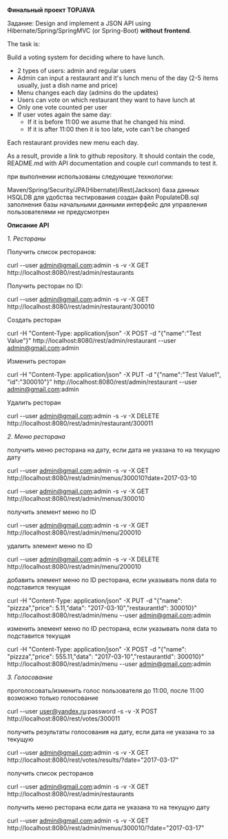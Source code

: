 **Финальный проект TOPJAVA**

Задание:
Design and implement a JSON API using Hibernate/Spring/SpringMVC (or Spring-Boot) **without frontend**.

The task is:

Build a voting system for deciding where to have lunch.

 * 2 types of users: admin and regular users
 * Admin can input a restaurant and it's lunch menu of the day (2-5 items usually, just a dish name and price)
 * Menu changes each day (admins do the updates)
 * Users can vote on which restaurant they want to have lunch at
 * Only one vote counted per user
 * If user votes again the same day:
    - If it is before 11:00 we asume that he changed his mind.
    - If it is after 11:00 then it is too late, vote can't be changed

Each restaurant provides new menu each day.

As a result, provide a link to github repository. It should contain the code, README.md with API documentation and couple curl commands to test it.

при выполнении использованы следующие технологии:

Maven/Spring/Security/JPA(Hibernate)/Rest(Jackson)
база данных HSQLDB
для удобства тестирования создан файл PopulateDB.sql заполнения базы начальными данными
интерфейс для управления пользователями не предусмотрен

**Описание API**

_1. Рестораны_

Получить список ресторанов:

curl --user admin@gmail.com:admin -s -v -X GET http://localhost:8080/rest/admin/restaurants

Получить ресторан по ID:

curl --user admin@gmail.com:admin -s -v -X GET http://localhost:8080/rest/admin/restaurant/300010

Создать ресторан

curl -H "Content-Type: application/json" -X POST -d "{\"name\":\"Test Value\"}" http://localhost:8080/rest/admin/restaurant --user admin@gmail.com:admin

Изменить ресторан

curl -H "Content-Type: application/json" -X PUT -d "{\"name\":\"Test Value1\", \"id\":\"300010\"}" http://localhost:8080/rest/admin/restaurant --user admin@gmail.com:admin

Удалить ресторан

curl --user admin@gmail.com:admin -s -v -X DELETE http://localhost:8080/rest/admin/restaurant/300011

_2. Меню ресторана_

получить меню ресторана на дату, если дата не указана то на текущую дату

curl --user admin@gmail.com:admin -s -v -X GET http://localhost:8080/rest/admin/menus/300010?date=2017-03-10

curl --user admin@gmail.com:admin -s -v -X GET http://localhost:8080/rest/admin/menus/300010

получить элемент меню по ID

curl --user admin@gmail.com:admin -s -v -X GET http://localhost:8080/rest/admin/menu/200010

удалить элемент меню по ID

curl --user admin@gmail.com:admin -s -v -X DELETE http://localhost:8080/rest/admin/menu/200010

добавить элемент меню по ID ресторана, если указывать поля data то подставится текущая

curl -H "Content-Type: application/json" -X PUT -d "{\"name\": \"pizzza\",\"price\": 5.11,\"data\": \"2017-03-10\",\"restaurantId\": 300010}" http://localhost:8080/rest/admin/menu --user admin@gmail.com:admin

изменить элемент меню по ID ресторана, если указывать поля data то подставится текущая

curl -H "Content-Type: application/json" -X POST -d "{\"name\": \"pizzza\",\"price\": 555.11,\"data\": \"2017-03-10\",\"restaurantId\": 300010}" http://localhost:8080/rest/admin/menu --user admin@gmail.com:admin

_3. Голосование_

проголосовать/изменить голос пользователя до 11:00, после 11:00 возможно только голосование

curl --user user@yandex.ru:password -s -v -X POST http://localhost:8080/rest/votes/300011

получить результаты голосования на дату, если дата не указана то за текущую

curl --user admin@gmail.com:admin -s -v -X GET http://localhost:8080/rest/votes/results/?date="2017-03-17"

получить список ресторанов

curl --user admin@gmail.com:admin -s -v -X GET http://localhost:8080/rest/admin/restaurants

получить меню ресторана если дата не указана то на текущую дату

curl --user admin@gmail.com:admin -s -v -X GET http://localhost:8080/rest/admin/menus/300010/?date="2017-03-17"


